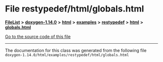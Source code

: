 

# File restypedef/html/globals.html



[**FileList**](files.md) **>** [**doxygen-1.14.0**](dir_9d5bad020669189c90cda983471be5d0.md) **>** [**html**](dir_05d1fd8a7cdd04f638f8b23196de02e2.md) **>** [**examples**](dir_aa52e73a32d193037813a53dcfe817b6.md) **>** [**restypedef**](dir_fcfab5f546f51b8558772ebb3ba5c4ab.md) **>** [**html**](dir_4dc5ad60ca86fdd890aadb7f7be5048a.md) **>** [**globals.html**](restypedef_2html_2globals_8html.md)

[Go to the source code of this file](restypedef_2html_2globals_8html_source.md)





































































------------------------------
The documentation for this class was generated from the following file `doxygen-1.14.0/html/examples/restypedef/html/globals.html`

